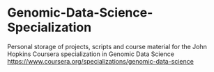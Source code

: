 # Genomic-Data-Science-Specialization
Personal storage of projects, scripts and course material for the John Hopkins Coursera specialization in Genomic Data Science
https://www.coursera.org/specializations/genomic-data-science
